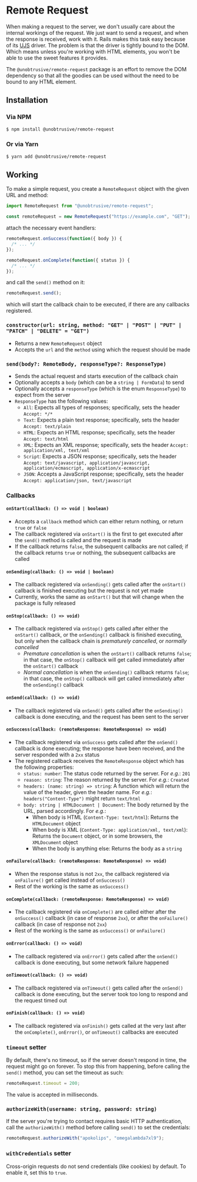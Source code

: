 # Remote Request

When making a request to the server, we don't usually care about the internal workings of the request. We just want to send a request, and when the response is received, work with it. Rails makes this task easy because of its [UJS](https://github.com/rails/rails-ujs) driver. The problem is that the driver is tightly bound to the DOM. Which means unless you're working with HTML elements, you won't be able to use the sweet features it provides.

The `@unobtrusive/remote-request` package is an effort to remove the DOM dependency so that all the goodies can be used without the need to be bound to any HTML element.

## Installation

### Via NPM

```sh
$ npm install @unobtrusive/remote-request
```

### Or via Yarn

```sh
$ yarn add @unobtrusive/remote-request
```

## Working

To make a simple request, you create a `RemoteRequest` object with the given URL and method:

```js
import RemoteRequest from "@unobtrusive/remote-request";

const remoteRequest = new RemoteRequest("https://example.com", "GET");
```

attach the necessary event handlers:

```js
remoteRequest.onSuccess(function({ body }) {
  /* ... */
});

remoteRequest.onComplete(function({ status }) {
  /* ... */
});
```

and call the `send()` method on it:

```js
remoteRequest.send();
```

which will start the callback chain to be executed, if there are any callbacks registered.

### `constructor(url: string, method: "GET" | "POST" | "PUT" | "PATCH" | "DELETE" = "GET")`

- Returns a new `RemoteRequest` object
- Accepts the `url` and the `method` using which the request should be made

### `send(body?: RemoteBody, responseType?: ResponseType)`

- Sends the actual request and starts execution of the callback chain
- Optionally accepts a `body` (which can be a `string | FormData`) to send
- Optionally accepts a `responseType` (which is the enum `ResponseType`) to expect from the server
- `ResponseType` has the following values:
  - `All`: Expects all types of responses; specifically, sets the header `Accept: */*`
  - `Text`: Expects a plain text response; specifically, sets the header `Accept: text/plain`
  - `HTML`: Expects an HTML response; specifically, sets the header `Accept: text/html`
  - `XML`: Expects an XML response; specifically, sets the header `Accept: application/xml, text/xml`
  - `Script`: Expects a JSON response; specifically, sets the header `Accept: text/javascript, application/javascript, application/ecmascript, application/x-ecmascript`
  - `JSON`: Accepts a JavaScript response; specifically, sets the header `Accept: application/json, text/javascript`

### Callbacks

#### `onStart(callback: () => void | boolean)`

- Accepts a `callback` method which can either return nothing, or return `true` or `false`
- The callback registered via `onStart()` is the first to get executed after the `send()` method is called and the request is made
- If the callback returns `false`, the subsequent callbacks are not called; if the callback returns `true` or nothing, the subsequent callbacks are called

#### `onSending(callback: () => void | boolean)`

- The callback registered via `onSending()` gets called after the `onStart()` callback is finished executing but the request is not yet made
- Currently, works the same as `onStart()` but that will change when the package is fully released

#### `onStop(callback: () => void)`

- The callback registered via `onStop()` gets called after either the `onStart()` callback, or the `onSending()` callback is finished executing, but only when the callback chain is _prematurely cancelled_, or _normally cancelled_
  - _Premature cancellation_ is when the `onStart()` callback returns `false`; in that case, the `onStop()` callback will get called immediately after the `onStart()` callback
  - _Normal cancellation_ is when the `onSending()` callback returns `false`; in that case, the `onStop()` callback will get called immediately after the `onSending()` callback

#### `onSend(callback: () => void)`

- The callback registered via `onSend()` gets called after the `onSending()` callback is done executing, and the request has been sent to the server

#### `onSuccess(callback: (remoteResponse: RemoteResponse) => void)`

- The callback registered via `onSuccess` gets called after the `onSend()` callback is done executing; the response have been received, and the server responded with a `2xx` status
- The registered callback receives the `RemoteResponse` object which has the following properties:
  - `status: number`: The status code returned by the server. For _e.g._: `201`
  - `reason: string`: The reason returned by the server. For _e.g._: `Created`
  - `headers: (name: string) => string`: A function which will return the value of the header, given the header name. For _e.g._: `headers("Content-Type")` might return `text/html`
  - `body: string | HTMLDocument | Document`: The body returned by the URL, parsed accordingly. For _e.g._:
    - When body is HTML (`Content-Type: text/html`): Returns the `HTMLDocument` object
    - When body is XML (`Content-Type: application/xml, text/xml`): Returns the `Document` object, or in some browsers, the `XMLDocument` object
    - When the body is anything else: Returns the body as a `string`

#### `onFailure(callback: (remoteResponse: RemoteResponse) => void)`

- When the response status is not `2xx`, the callback registered via `onFailure()` get called instead of `onSuccess()`
- Rest of the working is the same as `onSuccess()`

#### `onComplete(callback: (remoteResponse: RemoteResponse) => void)`

- The callback registered via `onComplete()` are called either after the `onSuccess()` callback (in case of response `2xx`), or after the `onFailure()` callback (in case of response not `2xx`)
- Rest of the working is the same as `onSuccess()` or `onFailure()`

#### `onError(callback: () => void)`

- The callback registered via `onError()` gets called after the `onSend()` callback is done executing, but some network failure happened

#### `onTimeout(callback: () => void)`

- The callback registered via `onTimeout()` gets called after the `onSend()` callback is done executing, but the server took too long to respond and the request timed out

#### `onFinish(callback: () => void)`

- The callback registered via `onFinish()` gets called at the very last after the `onComplete()`, `onError()`, or `onTimeout()` callbacks are executed

### `timeout` setter

By default, there's no timeout, so if the server doesn't respond in time, the request might go on forever. To stop this from happening, before calling the `send()` method, you can set the timeout as such:

```js
remoteRequest.timeout = 200;
```

The value is accepted in milliseconds.

### `authorizeWith(username: string, password: string)`

If the server you're trying to contact requires basic HTTP authentication, call the `authorizeWith()` method before calling `send()` to set the credentials:

```js
remoteRequest.authorizeWith("apokolips", "omegalambda7xl9");
```

### `withCredentials` setter

Cross-origin requests do not send credentials (like cookies) by default. To enable it, set this to `true`.
